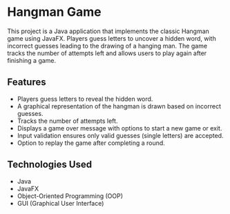 # Hangman Game

This project is a Java application that implements the classic Hangman game using JavaFX. 
Players guess letters to uncover a hidden word, with incorrect guesses leading to the drawing of a hanging man. 
The game tracks the number of attempts left and allows users to play again after finishing a game.

## Features
- Players guess letters to reveal the hidden word.
- A graphical representation of the hangman is drawn based on incorrect guesses.
- Tracks the number of attempts left.
- Displays a game over message with options to start a new game or exit.
- Input validation ensures only valid guesses (single letters) are accepted.
- Option to replay the game after completing a round.

## Technologies Used
- Java
- JavaFX
- Object-Oriented Programming (OOP)
- GUI (Graphical User Interface)
